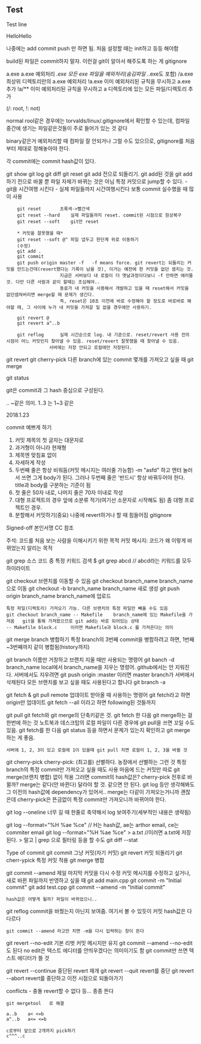 Test 
------------------
Test line  


HelloHello

나중에는
add commit push 만 하면 됨. 처음 설정할 때는 init하고 등등 해야함

build된 파일은 commit하지 말자. 이런걸 git이 알아서 해주도록 하는 게 gitignore

a.exe	a.exe 예외처리
*.exe	모든 exe 파일을 예외처리(숨김파일 .*.exe도 포함)
/a.exe	최상위 디렉토리만의 a.exe 예외처리
!a.exe	이미 예외처리된 규칙을 무시하고 a.exe 추가
!a/**	이미 예외처리된 규칙을 무시하고 a 디렉토리에 있는 모든 파일/디렉토리 추가

(/: root, !: not)


normal rool같은 경우에는 torvalds/linux/.gitignore에서 확인할 수 있는데, 컴파일 중간에 생기는 파일같은것들이 주로 들어가 있는 것 같다

binary같은거 예외처리할 때 컴파일 잘 안되거나 그럴 수도 있으므로, gitignore를 처음부터 제대로 정해놓아야 한다.

각 commit에는 commit hash값이 있다.

git show
git log
git diff
git reset	git add 전으로 되돌리기. git add된 것을 git add하기 전으로 바꿀 뿐 파일 자체가 바뀌는 것은 아님
		특정 커밋으로 jump할 수 있다. 
		- git을 시간여행 시킨다
		- 실제 파일들까지 시간여행시킨다
		보통 commit 실수했을 때 많이 사용

		git reset		초록색->빨간색
		git reset --hard	실제 파일들까지 reset. commit된 시점으로 원상복구
		git reset --soft	git만 reset

		* 커밋을 잘못했을 때*
		git reset --soft @^	파일 냅두고 한단계 위로 이동하기
		(수정)
		git add .
		git commit
		git push origin master -f	-f means force. git revert는 되돌리는 커밋을 만드는건데(revert했다는 기록이 남을 것), 이거는 예전에 한 커밋을 없던 셈치는 것. 
						지금은 서버보다 내 로컬이 더 옛날과정이다보니 -f 안하면 에러뜰 것. 다만 다른 사람과 같이 할때는 조심해야..
						동료가 내 커밋을 사용해서 개발하고 있을 때 reset해서 커밋을 없던셈쳐버리면 merge할 때 문제가 생긴다.
						즉, reset은 10초 이전에 바로 수정해야 할 정도로 바로바로 해야할 때, 그 사이에 누가 내 커밋을 가져갈 일 없을 경우에만 사용하기.

		git revert @		
		git revert a^..b

		git reflog		실제 시간순으로 log. 내 기준으로. reset/revert 사용 전의 시점이 어느 커밋인지 찾아낼 수 있음. reset/revert 잘못했을 때 찾아낼 수 있음.
					서버에는 저장 안되고 로컬에만 저장된다.
		

git revert
git cherry-pick		다른 branch에 있는 commit 몇개를 가져오고 싶을 때
git merge

git status


git은 commit과 그 hash 중심으로 구성된다.

..	~같은 의미. 1..3 는 1~3 같은

2018.1.23


commit 예쁘게 하기
1. 커밋 제목의 첫 글자는 대문자로
2. 과거형이 아니라 현재형
3. 제목엔 맞침표 없이
4. 자세하게 작성
5. 두번째 줄은 항상 비워둠(커밋 메시지는 여러줄 가능함)	-m "asfd" 하고 엔터 눌러서 쓰면 그게 body가 된다. 그러나 두번째 줄은 '반드시' 항상 바꿔두어야 한다. title과 body를 구분하는 기준이 됨
6. 첫 줄은 50자 내로, 나머지 줄은 70자 이내로 작성
7. 대형 프로젝트의 경우 앞에 소분류 적기(여기선 소문자로 시작해도 됨)	좀 대형 프로젝트인 경우.
8. 분할해서 커밋하기(중요)	나중에 revert하거나 할 때 힘들어짐	gitignore

Signed-off 본인서명	CC 참조

주석: 코드를 처음 보는 사람을 이해시키기 위한 목적
커밋 메시지: 코드가 왜 이렇게 바뀌었는지 알리는 목적

git grep
	소스 코드 중 특정 키워드 검색
	$ git grep abcd		// abcd라는 키워드를 모두 하이라이트

git checkout
	브랜치를 이동할 수 있음
	git checkout branch_name	branch_name으로 이동
	git checkout -b branch_name	branch_name 새로 생성
	git push origin branch_name	branch_name에 업로드

	특정 파일(디렉토리) 가져오기 가능. 다른 브랜치의 특정 파일만 빼올 수도 있음
	git checkout branch_name -- Makefile	branch_name에 있는 Makefile을 가져옴	git을 통해 가져왔으므로 git add는 바로 되어있는 상태
	-- Makefile block.c 	이러면 Makefile과 block.c 를 가져온다는 의미

git merge
	branch 병합하기
	특정 branch의 3번째 commit을 병합하려고 하면, 1번째~3번째까지 같이 병합됨(history까지)

git branch
	이름만 거창하고 브랜치 지울 때만 사용되는 명령어
	git banch -d branch_name	local에서 branch_name을 지우는 명령어. github에서는 안 지워진다. 서버에서도 지우려면 git push origin :master	이러면 master branch가 서버에서 삭제된다
	모든 브랜치를 보고 싶을 때도 사용된다고 합니다
	git branch -a

git fetch & git pull
	remote 업데이트 받아올 때 사용하는 명령어
	git fetch라고 하면 origin만 업데이트
	git fetch --all 이라고 하면 following된 것들까지

git pull
	git fetch와 git merge의 단축키같은 것. git fetch 한 다음 git merge하는 걸 한번에 하는 것
	노트북과 데스크탑의 로컬 파일이 다른 경우에 git pull을 쓰면 꼬일 수도 있음. 
	git fetch를 한 다음 git status 등을 하면서 문제가 있는지 확인하고 git merge하는 게 좋음.

	서버에 1, 2, 3이 있고 로컬에 1이 있을때 git pull 치면 로컬이 1, 2, 3을 바뀔 것

git cherry-pick
	cherry-pick: (최고를) 선별하다. 농장에서 선별하는 그런 것
	특정 branch의 특정 commit만 가져오고 싶을 때도 사용
	마음에 드는 커밋만 따로 git merge(브랜치 병합) 없이 적용
		그러면 commit의 hash값은? 	cherry-pick 전후로 바뀔까?	merge는 같다(안 바뀐다)
						달라야 할 것. 같으면 안 된다. git log 등만 생각해봐도 그 이전의 hash값에 dependency가 있어서.. merge는 다같이 가져오는거니까 괜찮은데
						cherry-pick은 뜬금없이 특정 commit만 가져오니까 바뀌어야 한다.

git log --oneline
	너무 길 때 한줄로 축약해서 log 보여주기(세부적인 내용은 생략됨)

git log --format="%H %ae %ce" 	// H는 hash값, ae는 arthor email, ce는 commiter email
git log --format="%H %ae %ce" > a.txt	//이러면 a.txt에 저장된다. > 말고  | grep 으로 필터링 등을 할 수도
git diff --stat

Type of commit
	git commit	그냥 커밋(자기 커밋)
	git revert	커밋 되돌리기
	git cherr-ypick	특정 커밋 적용
	git merge	병합

git commit --amend
	제일 마지막 커밋을 다시 수정
	커밋 메시지를 수정하고 싶거나, 새로 바뀐 파일까지 반영하고 싶을 때
	git add main.cpp
	git commit -m "Initial commit"
	git add test.cpp
	git commit --amend -m "Initial commit"
	
	hash값은 어떻게 될까? 파일이 바뀌었으니..

git reflog
	commit을 바꿨는지 아닌지 보여줌. 여기서 볼 수 있듯이 커밋 hash값은 다 다르다

	git commit --amend 라고만 치면 -m을 다시 입력하는 창이 뜬다
	
git revert --no-edit
	기본 리벗 커밋 메시지만 유지
	git commit --amend --no-edit 도 된다
	no edit은 텍스트 에디터를 안띄우겠다는 의미이기도 함
	git commit만 쓰면 텍스트 에디터가 뜰 것

git revert --continue	중단된 revert 재개
git revert --quit	revert를 중단
git revert --abort	revert를 중단하고 이전 시점으로 되돌아가기

conflicts - 충돌
	revert할 수 없다 등... 종종 뜬다
	
	git mergetool	로 해결

	a..b	a< <=b
	a^..b 	a<= <=b
	
	c로부터 앞으로 2개까지 pick하기
	c^^^..c
